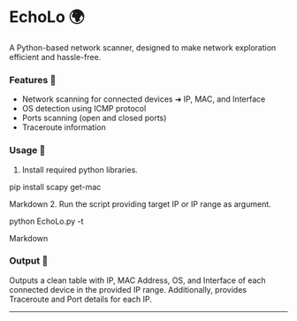 # EchoLo 🌍

A Python-based network scanner, designed to make network exploration efficient and hassle-free.

### Features 🌟
- Network scanning for connected devices ➜ IP, MAC, and Interface
- OS detection using ICMP protocol
- Ports scanning (open and closed ports)
- Traceroute information

### Usage 🚀
1. Install required python libraries.


pip install scapy get-mac

Markdown
2. Run the script providing target IP or IP range as argument.


python EchoLo.py -t

Markdown

### Output 📄
Outputs a clean table with IP, MAC Address, OS, and Interface of each connected device in the provided IP range. Additionally, provides Traceroute and Port details for each IP.

---
